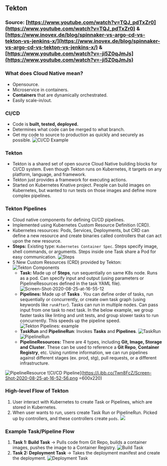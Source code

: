 ## Tekton

### Source: [https://www.youtube.com/watch?v=TQJ_pdTxZr0](https://www.youtube.com/watch?v=TQJ_pdTxZr0) & [https://www.inovex.de/blog/spinnaker-vs-argo-cd-vs-tekton-vs-jenkins-x/](https://www.inovex.de/blog/spinnaker-vs-argo-cd-vs-tekton-vs-jenkins-x/) & [https://www.youtube.com/watch?v=-ji5Z0qJmJs](https://www.youtube.com/watch?v=-ji5Z0qJmJs)

### What does Cloud Native mean?
- Opensource.
- Microservice in containers.
- **Containers** that are dynamically orchestrated.
- Easily scale-in/out.

### CI/CD
- Code is **built, tested, deployed.**
- Determines what code can be merged to what branch.
- Get my code to source to production as quickly and securely as possible.
![CI/CD Example](https://i.ibb.co/tKZXXRz/Screen-Shot-2020-08-25-at-14-58-04.png=600x200)

### Tekton
- Tekton is a shared set of open source Cloud Native building blocks for CI/CD system. Even though Tekton runs on Kubernetes, it targets on any platform, language, and framework.
- Tekton just provides a framework for executing actions.
- Started on Kubernetes Knative project. People can build images on Kubernetes, but wanted to run tests on those images and define more complex pipelines.

### Tekton Pipelines
- Cloud native components for defining CI/CD pipelines.
- Implemented using Kubernetes Custom Resource Definition (CRD).
- Kubernetes resources: Pods, Services, Deployments, but CRD can define a new resource and create binaries called controllers that can act upon the new resource.
- **Steps:** Existing type: `Kubernetes Container Spec`. Steps specify image, shell commands, or arguments. Steps inside one Task share a Pod for easy communication.
![Steps](https://i.ibb.co/q9qfB31/Screen-Shot-2020-08-25-at-17-11-04.png=600x200#center)
- 5 New Custom Resources (CRD) provided by Tekton:
![Tekton Components](https://i.ibb.co/82JmRcM/Screen-Shot-2020-08-25-at-15-55-22.png=600x180)
	- **Task:** Made up of **Steps**, run sequentially on same K8s node. Runs as a pod. Can specify input and output (using parameters or PipelineResources defined in the task YAML file).
![Screen-Shot-2020-08-25-at-16-55-12](https://i.ibb.co/qmQWLxZ/Screen-Shot-2020-08-25-at-16-55-12.png=600x220)
	- **Pipelines:** Made up of **Tasks** . You can define order of tasks, run sequentially or concurrently, or create own task graph (using keywords like `runAfter`). Tasks can run in multiple nodes. Can pass input from one task to next task. In the below example, we group faster tasks like linting and unit tests, and group slower tasks to run concurrently. This speeds up the pipeline speed.
![Tekton Pipelines: example](https://i.ibb.co/bRDNz4L/Screen-Shot-2020-08-25-at-15-47-07.png=600x200)
	- **TaskRun** and **PipelineRun**: Invokes **Tasks** and **Pipelines**.
![TaskRun](https://i.ibb.co/GWKknHh/Screen-Shot-2020-08-25-at-17-13-32.png=600x220)
![PipelineRun](https://i.ibb.co/YQXT8ZC/Screen-Shot-2020-08-25-at-17-13-20.png=600x220)
	- **PipelineResources:** There are 4 types, including **Git, Image, Storage and Cluster**. These can be used to reference a **Git Repo**, **Container Registry**, etc. Using runtime information, we can run pipelines against different stages (ex. prod, stg), pull requests, or a different infrastructure. 

![PipelineResource](https://i.ibb.co/wrQ9kKS/Screen-Shot-2020-08-25-at-16-57-43.png=600x220)
![CI/CD Pipeline](https://i.ibb.co/Twn8FcZ/Screen-Shot-2020-08-25-at-16-52-56.png =600x220)

### High-level Flow of Tekton
1. User interact with Kubernetes to create Task or Pipelines, which are stored in Kubernetes.
2. When user wants to run, users create Task Run or PipelineRun. Picked up by controllers, and these controllers create `pods`.
![](https://i.ibb.co/ySJ4s7N/Screen-Shot-2020-08-25-at-16-14-20.png=600x220)

### Example Task/Pipeline Flow
1. **Task 1: Build Task** -> Pulls code from Git Repo, builds a container images, pushes the image to a Container Registry.
![Build Task](https://i.ibb.co/4TXNYZT/Screen-Shot-2020-08-25-at-17-03-51.png=600x220)
2. **Task 2: Deployment Task** -> Takes the deployment manifest and create the deployment. 
![Deployment Task](https://i.ibb.co/nnS7ft6/Screen-Shot-2020-08-25-at-17-03-42.png=600x220)
<!--stackedit_data:
eyJoaXN0b3J5IjpbLTE1MjE4OTM2ODgsLTYwMzE2MTQ3MSwtMT
I1NzAwMTg3OSwtMTAzNzI3OTc2OCwtMTYyNjI2MTM2NywxNDgy
OTk5MDI1LC04NjYwOTM2MTksLTEyNzI2OTUwNjEsMTMxNTI5Nj
cxOCwzMDU1NzU2NCwtNzczMDkyOTE3XX0=
-->